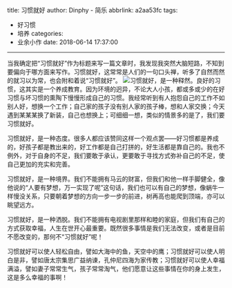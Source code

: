 title: 习惯就好
author: Dinphy - 简乐
abbrlink: a2aa53fc
tags:
  - 好习惯
  - 培养
categories:
  - 业余小作
date: 2018-06-14 17:37:00
---
当我确定把“习惯就好”作为标题来写一篇文章时，我发现我突然大脑短路，不知到要偏向于哪方面来写作。习惯就好，这常常是人们的一句口头禅，听多了自然而然的就习以为常，也会附和着说“习惯就好”。
![](https://timgsa.baidu.com/timg?image&quality=80&size=b9999_10000&sec=1529038374129&di=e198c4d6a7f01637a16148b75568e3c0&imgtype=0&src=http%3A%2F%2Fphotocdn.sohu.com%2F20151120%2Fmp43005343_1447984039595_2_th.jpeg)习惯就好，是一种释然。良好的习惯，这其实是一个养成教育。因为环境的迥异，不论大人小孩，都或多或少的在好习惯与坏习惯的熏陶下慢慢形成自己的习惯。我经常听到有人抱怨自己的工作不如别人好，想换一个工作；自己家的孩子没有别人家的孩子棒，想和人家交换；今天遇到某某某换了新装，自己也想换上；可细细一想，类似的情景多的是了，我们要习惯就好。

习惯就好，是一种态度。很多人都应该赞同这样一个观点罢——好习惯都是养成的，好孩子都是教出来的，好工作都是自己打拼的，好生活都是靠自己的。我也不例外，对于自身的不足，我们要敢于承认，更要敢于寻找方式弥补自己的不足，使自己更加的充实和完善。

习惯就好，是一种境界。我们不能拥有马云的财富，但我们和他一样手脚健全，像他说的“人要有梦想，万一实现了呢”这句话，我们也可以有自己的梦想，像蜗牛一样慢没关系，只要朝着梦想的方向一步一步的前进，树再高也能爬到顶端，亦可以眺望远方。

习惯就好，是一种洒脱。我们不能拥有电视剧里那样和睦的家庭，但我们有自己的方式获取幸福，人生在世开心最重要。既然很多事情是我们无法改变，或者是目前不愿改变的，那何不“习惯就好”呢！

习惯就好可以使人轻松自由，譬如大海中的鱼，天空中的鹰；习惯就好可以使人明白是非，譬如唐太宗集思广益纳谏，孔仲尼四海为家传教；习惯就好可以使人幸福满溢，譬如妻子常常生气，孩子常常淘气，他们愿意让这些事情在你的身上发生，这是多么幸福的事啊！